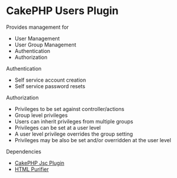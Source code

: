 # CakePHP Users Plugin

Provides management for 

* User Management
* User Group Management
* Authentication
* Authorization

Authentication

* Self service account creation
* Self service password resets

Authorization

* Privileges to be set against controller/actions 
* Group level privileges
* Users can inherit privileges from multiple groups
* Privileges can be set at a user level
* A user level privilege overrides the group setting
* Privileges may be also be set and/or overridden at the user level

Dependencies 

* [CakePHP Jsc Plugin](https://github.com/jasonsnider/cakephp-utilities-plugin)
* [HTML Purifier](http://htmlpurifier.org/)